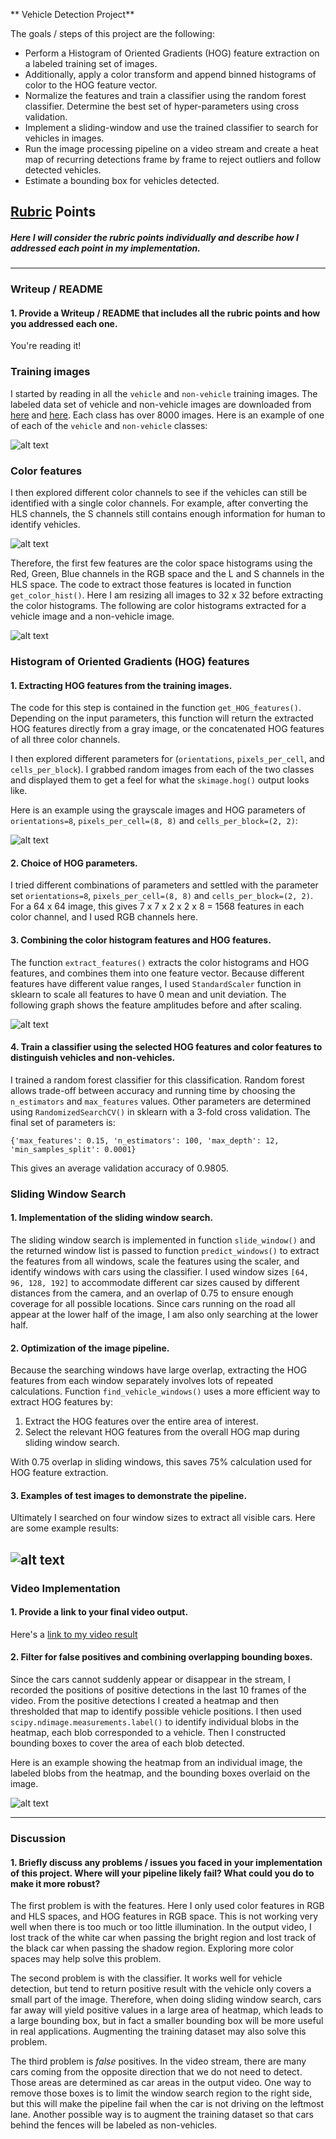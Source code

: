 ** Vehicle Detection Project**

The goals / steps of this project are the following:

* Perform a Histogram of Oriented Gradients (HOG) feature extraction on a labeled training set of images.
* Additionally, apply a color transform and append binned histograms of color to the HOG feature vector.
* Normalize the features and train a classifier using the random forest classifier. Determine the best set of hyper-parameters using cross validation.
* Implement a sliding-window and use the trained classifier to search for vehicles in images.
* Run the image processing pipeline on a video stream and create a heat map of recurring detections frame by frame to reject outliers and follow detected vehicles.
* Estimate a bounding box for vehicles detected.

[//]: # (Image References)
[image1]: ./images/preview.png "Training data preview"
[image2]: ./images/HLS_vehicle.png "HSL space image"
[image3]: ./images/color_hist.png "Color space histogram"
[image4]: ./images/HOG_example.png "Example of HOG features"
[image5]: ./images/feature_scaling.png "Feature scaling"
[image6]: ./images/sliding_window.png "Example results"
[image7]: ./images/bound_box.png "Heatmap and bounding box example"
[video1]: ./project_video.mp4

## [Rubric](https://review.udacity.com/#!/rubrics/513/view) Points
##### Here I will consider the rubric points individually and describe how I addressed each point in my implementation.  

---
### Writeup / README

#### 1. Provide a Writeup / README that includes all the rubric points and how you addressed each one.

You're reading it!

### Training images

I started by reading in all the `vehicle` and `non-vehicle` training images.  The labeled data set of vehicle and non-vehicle images are downloaded from [here](https://s3.amazonaws.com/udacity-sdc/Vehicle_Tracking/vehicles.zip) and [here](https://s3.amazonaws.com/udacity-sdc/Vehicle_Tracking/non-vehicles.zip). Each class has over 8000 images. Here is an example of one of each of the `vehicle` and `non-vehicle` classes:

![alt text][image1]

### Color features

I then explored different color channels to see if the vehicles can still be identified with a single color channels. For example, after converting the HLS channels, the S channels still contains enough information for human to identify vehicles.

![alt text][image2]

Therefore, the first few features are the color space histograms using the Red, Green, Blue channels in the RGB space and the L and S channels in the HLS space. The code to extract those features is located in function `get_color_hist()`. Here I am resizing all images to 32 x 32 before extracting the color histograms. The following are color histograms extracted for a vehicle image and a non-vehicle image.

![alt text][image3]

### Histogram of Oriented Gradients (HOG) features

#### 1. Extracting HOG features from the training images.

The code for this step is contained in the function `get_HOG_features()`. Depending on the input parameters, this function will return the extracted HOG features directly from a gray image, or the concatenated HOG features of all three color channels.

I then explored different parameters for (`orientations`, `pixels_per_cell`, and `cells_per_block`).  I grabbed random images from each of the two classes and displayed them to get a feel for what the `skimage.hog()` output looks like.

Here is an example using the grayscale images and HOG parameters of `orientations=8`, `pixels_per_cell=(8, 8)` and `cells_per_block=(2, 2)`:

![alt text][image4]

#### 2. Choice of HOG parameters.

I tried different combinations of parameters and settled with the parameter set `orientations=8`, `pixels_per_cell=(8, 8)` and `cells_per_block=(2, 2)`. For a 64 x 64 image, this gives 7 x 7 x 2 x 2 x 8 = 1568 features in each color channel, and I used RGB channels here.

#### 3. Combining the color histogram features and HOG features.

The function `extract_features()` extracts the color histograms and HOG features, and combines them into one feature vector. Because different features have different value ranges, I used `StandardScaler` function in sklearn to scale all features to have 0 mean and unit deviation. The following graph shows the feature amplitudes before and after scaling.

![alt text][image5]

#### 4. Train a classifier using the selected HOG features and color features to distinguish vehicles and non-vehicles.

I trained a random forest classifier for this classification. Random forest allows trade-off between accuracy and running time by choosing the `n_estimators` and `max_features` values. Other parameters are determined using `RandomizedSearchCV()` in sklearn with a 3-fold cross validation. The final set of parameters is:

`{'max_features': 0.15, 'n_estimators': 100, 'max_depth': 12, 'min_samples_split': 0.0001}`

This gives an average validation accuracy of 0.9805.

### Sliding Window Search

#### 1. Implementation of the sliding window search.

The sliding window search is implemented in function `slide_window()` and the returned window list is passed to function `predict_windows()` to extract the features from all windows, scale the features using the scaler, and identify windows with cars using the classifier. I used window sizes `[64, 96, 128, 192]` to accommodate different car sizes caused by different distances from the camera, and an overlap of 0.75 to ensure enough coverage for all possible locations. Since cars running on the road all appear at the lower half of the image, I am also only searching at the lower half.

#### 2. Optimization of the image pipeline.

Because the searching windows have large overlap, extracting the HOG features from each window separately involves lots of repeated calculations. Function `find_vehicle_windows()` uses a more efficient way to extract HOG features by:
1. Extract the HOG features over the entire area of interest.
2. Select the relevant HOG features from the overall HOG map during sliding window search.

With 0.75 overlap in sliding windows, this saves 75% calculation used for HOG feature extraction.

#### 3. Examples of test images to demonstrate the pipeline.

Ultimately I searched on four window sizes to extract all visible cars.  Here are some example results:

![alt text][image6]
---

### Video Implementation

#### 1. Provide a link to your final video output.

Here's a [link to my video result](./project_video_output.mp4)


#### 2. Filter for false positives and combining overlapping bounding boxes.

Since the cars cannot suddenly appear or disappear in the stream, I recorded the positions of positive detections in the last 10 frames of the video. From the positive detections I created a heatmap and then thresholded that map to identify possible vehicle positions.  I then used `scipy.ndimage.measurements.label()` to identify individual blobs in the heatmap, each blob corresponded to a vehicle. Then I constructed bounding boxes to cover the area of each blob detected.  

Here is an example showing the heatmap from an individual image, the labeled blobs from the heatmap, and the bounding boxes overlaid on the image.

![alt text][image7]

---

### Discussion

#### 1. Briefly discuss any problems / issues you faced in your implementation of this project.  Where will your pipeline likely fail?  What could you do to make it more robust?

The first problem is with the features. Here I only used color features in RGB and HLS spaces, and HOG features in RGB space. This is not working very well when there is too much or too little illumination. In the output video, I lost track of the white car when passing the bright region and lost track of the black car when passing the shadow region. Exploring more color spaces may help solve this problem.

The second problem is with the classifier. It works well for vehicle detection, but tend to return positive result with the vehicle only covers a small part of the image. Therefore, when doing sliding window search, cars far away will yield positive values in a large area of heatmap, which leads to a large bounding box, but in fact a smaller bounding box will be more useful in real applications. Augmenting the training dataset may also solve this problem.

The third problem is *false* positives. In the video stream, there are many cars coming from the opposite direction that we do not need to detect. Those areas are determined as car areas in the output video. One way to remove those boxes is to limit the window search region to the right side, but this will make the pipeline fail when the car is not driving on the leftmost lane. Another possible way is to augment the training dataset so that cars behind the fences will be labeled as non-vehicles.
